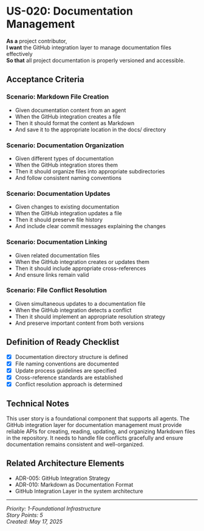 # US-020: Documentation Management

**As a** project contributor,  
**I want** the GitHub integration layer to manage documentation files effectively  
**So that** all project documentation is properly versioned and accessible.

## Acceptance Criteria

### Scenario: Markdown File Creation
- Given documentation content from an agent
- When the GitHub integration creates a file
- Then it should format the content as Markdown
- And save it to the appropriate location in the docs/ directory

### Scenario: Documentation Organization
- Given different types of documentation
- When the GitHub integration stores them
- Then it should organize files into appropriate subdirectories
- And follow consistent naming conventions

### Scenario: Documentation Updates
- Given changes to existing documentation
- When the GitHub integration updates a file
- Then it should preserve file history
- And include clear commit messages explaining the changes

### Scenario: Documentation Linking
- Given related documentation files
- When the GitHub integration creates or updates them
- Then it should include appropriate cross-references
- And ensure links remain valid

### Scenario: File Conflict Resolution
- Given simultaneous updates to a documentation file
- When the GitHub integration detects a conflict
- Then it should implement an appropriate resolution strategy
- And preserve important content from both versions

## Definition of Ready Checklist

- [x] Documentation directory structure is defined
- [x] File naming conventions are documented
- [x] Update process guidelines are specified
- [x] Cross-reference standards are established
- [x] Conflict resolution approach is determined

## Technical Notes

This user story is a foundational component that supports all agents. The GitHub integration layer for documentation management must provide reliable APIs for creating, reading, updating, and organizing Markdown files in the repository. It needs to handle file conflicts gracefully and ensure documentation remains consistent and well-organized.

## Related Architecture Elements

- ADR-005: GitHub Integration Strategy
- ADR-010: Markdown as Documentation Format
- GitHub Integration Layer in the system architecture

---

*Priority: 1-Foundational Infrastructure*  
*Story Points: 5*  
*Created: May 17, 2025*